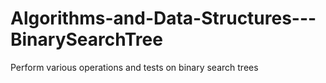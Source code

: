 # Algorithms-and-Data-Structures---BinarySearchTree
Perform various operations and tests on binary search trees
